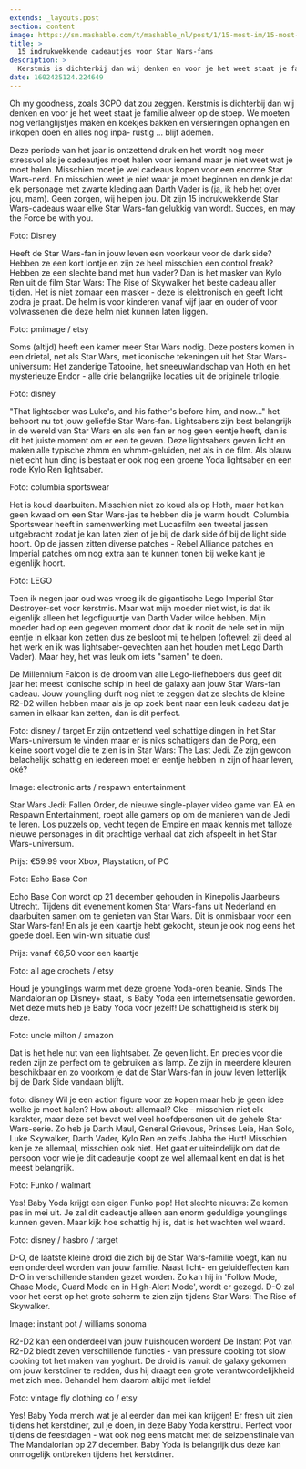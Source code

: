 ```yaml
--- 
extends: _layouts.post 
section: content 
image: https://sm.mashable.com/t/mashable_nl/post/1/15-most-im/15-most-impressive-gifts-for-star-wars-fans_2wn4.1200.png 
title: > 
  15 indrukwekkende cadeautjes voor Star Wars-fans 
description: > 
  Kerstmis is dichterbij dan wij denken en voor je het weet staat je familie alweer op de stoep.Tijdens dit evenement komen Star Wars-fans uit Nederland en daarbuiten samen om te genieten van Star Wars.Dit is onmisbaar voor een Star Wars-fan!foto: disney Wil je een action figure voor ze kopen maar heb je geen idee welke je moet halen?D-O zal voor het eerst op het grote scherm te zien zijn tijdens Star Wars: The Rise of Skywalker. 
date: 1602425124.224649 
--- 
```

Oh my goodness, zoals 3CPO dat zou zeggen. Kerstmis is dichterbij dan wij denken en voor je het weet staat je familie alweer op de stoep. We moeten nog verlanglijstjes maken en koekjes bakken en versieringen ophangen en inkopen doen en alles nog inpa- rustig ... blijf ademen.

Deze periode van het jaar is ontzettend druk en het wordt nog meer stressvol als je cadeautjes moet halen voor iemand maar je niet weet wat je moet halen. Misschien moet je wel cadeaus kopen voor een enorme Star Wars-nerd. En misschien weet je niet waar je moet beginnen en denk je dat elk personage met zwarte kleding aan Darth Vader is (ja, ik heb het over jou, mam). Geen zorgen, wij helpen jou. Dit zijn 15 indrukwekkende Star Wars-cadeaus waar elke Star Wars-fan gelukkig van wordt. Succes, en may the Force be with you.

Foto: Disney

Heeft de Star Wars-fan in jouw leven een voorkeur voor de dark side? Hebben ze een kort lontje en zijn ze heel misschien een control freak? Hebben ze een slechte band met hun vader? Dan is het masker van Kylo Ren uit de film Star Wars: The Rise of Skywalker het beste cadeau aller tijden. Het is niet zomaar een masker - deze is elektronisch en geeft licht zodra je praat. De helm is voor kinderen vanaf vijf jaar en ouder of voor volwassenen die deze helm niet kunnen laten liggen.

Foto: pmimage / etsy

Soms (altijd) heeft een kamer meer Star Wars nodig. Deze posters komen in een drietal, net als Star Wars, met iconische tekeningen uit het Star Wars-universum: Het zanderige Tatooine, het sneeuwlandschap van Hoth en het mysterieuze Endor - alle drie belangrijke locaties uit de originele trilogie.

Foto: disney

"That lightsaber was Luke's, and his father's before him, and now..." het behoort nu tot jouw geliefde Star Wars-fan. Lightsabers zijn best belangrijk in de wereld van Star Wars en als een fan er nog geen eentje heeft, dan is dit het juiste moment om er een te geven. Deze lightsabers geven licht en maken alle typische zhmm en whmm-geluiden, net als in de film. Als blauw niet echt hun ding is bestaat er ook nog een groene Yoda lightsaber en een rode Kylo Ren lightsaber.

Foto: columbia sportswear

Het is koud daarbuiten. Misschien niet zo koud als op Hoth, maar het kan geen kwaad om een Star Wars-jas te hebben die je warm houdt. Columbia Sportswear heeft in samenwerking met Lucasfilm een tweetal jassen uitgebracht zodat je kan laten zien of je bij de dark side óf bij de light side hoort. Op de jassen zitten diverse patches - Rebel Alliance patches en Imperial patches om nog extra aan te kunnen tonen bij welke kant je eigenlijk hoort.

Foto: LEGO

Toen ik negen jaar oud was vroeg ik de gigantische Lego Imperial Star Destroyer-set voor kerstmis. Maar wat mijn moeder niet wist, is dat ik eigenlijk alleen het legofiguurtje van Darth Vader wilde hebben. Mijn moeder had op een gegeven moment door dat ik nooit de hele set in mijn eentje in elkaar kon zetten dus ze besloot mij te helpen (oftewel: zij deed al het werk en ik was lightsaber-gevechten aan het houden met Lego Darth Vader). Maar hey, het was leuk om iets "samen" te doen.

De Millennium Falcon is de droom van alle Lego-liefhebbers dus geef dit jaar het meest iconische schip in heel de galaxy aan jouw Star Wars-fan cadeau. Jouw youngling durft nog niet te zeggen dat ze slechts de kleine R2-D2 willen hebben maar als je op zoek bent naar een leuk cadeau dat je samen in elkaar kan zetten, dan is dit perfect.

Foto: disney / target Er zijn ontzettend veel schattige dingen in het Star Wars-universum te vinden maar er is niks schattigers dan de Porg, een kleine soort vogel die te zien is in Star Wars: The Last Jedi. Ze zijn gewoon belachelijk schattig en iedereen moet er eentje hebben in zijn of haar leven, oké?

Image: electronic arts / respawn entertainment

Star Wars Jedi: Fallen Order, de nieuwe single-player video game van EA en Respawn Entertainment, roept alle gamers op om de manieren van de Jedi te leren. Los puzzels op, vecht tegen de Empire en maak kennis met talloze nieuwe personages in dit prachtige verhaal dat zich afspeelt in het Star Wars-universum.

Prijs: €59.99 voor Xbox, Playstation, of PC

Foto: Echo Base Con

Echo Base Con wordt op 21 december gehouden in Kinepolis Jaarbeurs Utrecht. Tijdens dit evenement komen Star Wars-fans uit Nederland en daarbuiten samen om te genieten van Star Wars. Dit is onmisbaar voor een Star Wars-fan! En als je een kaartje hebt gekocht, steun je ook nog eens het goede doel. Een win-win situatie dus!

Prijs: vanaf €6,50 voor een kaartje

Foto: all age crochets / etsy

Houd je younglings warm met deze groene Yoda-oren beanie. Sinds The Mandalorian op Disney+ staat, is Baby Yoda een internetsensatie geworden. Met deze muts heb je Baby Yoda voor jezelf! De schattigheid is sterk bij deze.

Foto: uncle milton / amazon

Dat is het hele nut van een lightsaber. Ze geven licht. En precies voor die reden zijn ze perfect om te gebruiken als lamp. Ze zijn in meerdere kleuren beschikbaar en zo voorkom je dat de Star Wars-fan in jouw leven letterlijk bij de Dark Side vandaan blijft.

foto: disney Wil je een action figure voor ze kopen maar heb je geen idee welke je moet halen? How about: allemaal? Oke - misschien niet elk karakter, maar deze set bevat wel veel hoofdpersonen uit de gehele Star Wars-serie. Zo heb je Darth Maul, General Grievous, Prinses Leia, Han Solo, Luke Skywalker, Darth Vader, Kylo Ren en zelfs Jabba the Hutt! Misschien ken je ze allemaal, misschien ook niet. Het gaat er uiteindelijk om dat de persoon voor wie je dit cadeautje koopt ze wel allemaal kent en dat is het meest belangrijk.

Foto: Funko / walmart

Yes! Baby Yoda krijgt een eigen Funko pop! Het slechte nieuws: Ze komen pas in mei uit. Je zal dit cadeautje alleen aan enorm geduldige younglings kunnen geven. Maar kijk hoe schattig hij is, dat is het wachten wel waard.

Foto: disney / hasbro / target

D-O, de laatste kleine droid die zich bij de Star Wars-familie voegt, kan nu een onderdeel worden van jouw familie. Naast licht- en geluideffecten kan D-O in verschillende standen gezet worden. Zo kan hij in 'Follow Mode, Chase Mode, Guard Mode en in High-Alert Mode', wordt er gezegd. D-O zal voor het eerst op het grote scherm te zien zijn tijdens Star Wars: The Rise of Skywalker.

Image: instant pot / williams sonoma

R2-D2 kan een onderdeel van jouw huishouden worden! De Instant Pot van R2-D2 biedt zeven verschillende functies - van pressure cooking tot slow cooking tot het maken van yoghurt. De droid is vanuit de galaxy gekomen om jouw kerstdiner te redden, dus hij draagt een grote verantwoordelijkheid met zich mee. Behandel hem daarom altijd met liefde!

Foto: vintage fly clothing co / etsy

Yes! Baby Yoda merch wat je al eerder dan mei kan krijgen! Er fresh uit zien tijdens het kerstdiner, zul je doen, in deze Baby Yoda kersttrui. Perfect voor tijdens de feestdagen - wat ook nog eens matcht met de seizoensfinale van The Mandalorian op 27 december. Baby Yoda is belangrijk dus deze kan onmogelijk ontbreken tijdens het kerstdiner.